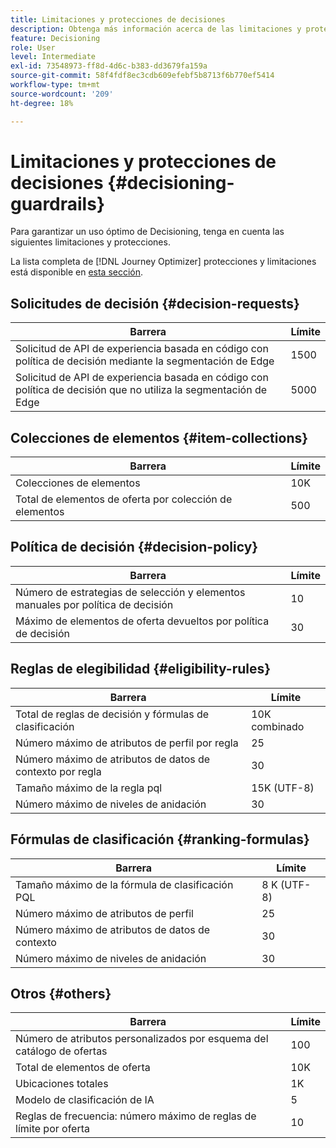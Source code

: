 ```yaml
---
title: Limitaciones y protecciones de decisiones
description: Obtenga más información acerca de las limitaciones y protecciones de Decisioning.
feature: Decisioning
role: User
level: Intermediate
exl-id: 73548973-ff8d-4d6c-b383-dd3679fa159a
source-git-commit: 58f4fdf8ec3cdb609efebf5b8713f6b770ef5414
workflow-type: tm+mt
source-wordcount: '209'
ht-degree: 18%

---
```


# Limitaciones y protecciones de decisiones {#decisioning-guardrails}

Para garantizar un uso óptimo de Decisioning, tenga en cuenta las siguientes limitaciones y protecciones.

La lista completa de [!DNL Journey Optimizer] protecciones y limitaciones está disponible en [esta sección](../start/guardrails.md).

## Solicitudes de decisión {#decision-requests}

| Barrera | Límite |
| ------- | ------- |
| Solicitud de API de experiencia basada en código con política de decisión mediante la segmentación de Edge | 1500 |
| Solicitud de API de experiencia basada en código con política de decisión que no utiliza la segmentación de Edge | 5000 |

## Colecciones de elementos {#item-collections}

| Barrera | Límite |
| ------- | ------- |
| Colecciones de elementos | 10K |
| Total de elementos de oferta por colección de elementos | 500 |

## Política de decisión {#decision-policy}

| Barrera | Límite |
| ------- | ------- |
| Número de estrategias de selección y elementos manuales por política de decisión | 10 |
| Máximo de elementos de oferta devueltos por política de decisión | 30 |

## Reglas de elegibilidad {#eligibility-rules}

| Barrera | Límite |
| ------- | ------- |
| Total de reglas de decisión y fórmulas de clasificación | 10K combinado |
| Número máximo de atributos de perfil por regla | 25 |
| Número máximo de atributos de datos de contexto por regla | 30 |
| Tamaño máximo de la regla pql | 15K (UTF-8) |
| Número máximo de niveles de anidación | 30 |

## Fórmulas de clasificación {#ranking-formulas}

| Barrera | Límite |
| ------- | ------- |
| Tamaño máximo de la fórmula de clasificación PQL | 8 K (UTF-8) |
| Número máximo de atributos de perfil | 25 |
| Número máximo de atributos de datos de contexto | 30 |
| Número máximo de niveles de anidación | 30 |

## Otros {#others}

| Barrera | Límite |
| ------- | ------- |
| Número de atributos personalizados por esquema del catálogo de ofertas | 100 |
| Total de elementos de oferta | 10K |
| Ubicaciones totales | 1K |
| Modelo de clasificación de IA | 5 |
| Reglas de frecuencia: número máximo de reglas de límite por oferta | 10 |
